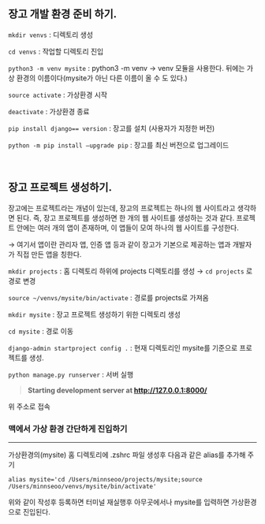 ## **장고 개발 환경 준비 하기.**

`mkdir venvs` : 디렉토리 생성

`cd venvs` : 작업할 디렉토리 진입 

`python3 -m venv mysite` : python3 -m venv → venv 모듈을 사용한다. 뒤에는 가상 환경의 이름이다(mysite가 아닌 다른 이름이 올 수 도 있다.)

`source activate` : 가상환경 시작

`deactivate` : 가상환경 종료

`pip install django== version` :  장고를  설치 (사용자가 지정한 버전)

`python -m pip install —upgrade pip` : 장고를 최신 버전으로 업그레이드


<br>


## **장고 프로젝트 생성하기.**

장고에는 프로젝트라는 개념이 있는데, 장고의 프로젝트는 하나의 웹 사이트라고 생각하면 된다. 즉, 장고 프로젝트를 생성하면 한 개의 웹 사이트를 생성하는 것과 같다. 프로젝트 안에는 여러 개의 앱이 존재하며, 이 앱들이 모여 하나의 웹 사이트를 구성한다. 

→ 여기서 앱이란 관리자 앱, 인증 앱 등과 같이 장고가 기본으로 제공하는 앱과 개발자가 직접 만든 앱을 칭한다.

`mkdir projects` : 홈 디렉토리 하위에 projects 디렉토리를 생성 → `cd projects` 로 경로 변경

`source ~/venvs/mysite/bin/activate` : 경로를 projects로 가져옴

`mkdir mysite` : 장고 프로젝트 생성하기 위한 디렉토리 생성

`cd mysite` : 경로 이동

`django-admin startproject config .` : 현재 디렉토리인 mysite를 기준으로 프로젝트를 생성.

`python manage.py runserver` : 서버 실행

> **Starting development server at http://127.0.0.1:8000/**
> 

위 주소로 접속

### **맥에서 가상 환경 간단하게 진입하기**

---

가상환경의(mysite) 홈 디렉토리에 .zshrc 파일 생성후 다음과 같은 alias를 추가해 주기

`alias mysite='cd /Users/minnseoo/projects/mysite;source /Users/minnseoo/venvs/mysite/bin/activate'` 

위와 같이 작성후 등록하면 터미널 재실행후 아무곳에서나 mysite를 입력하면 가상환경으로 진입된다.